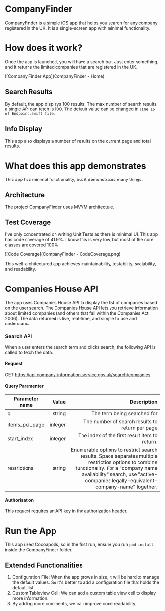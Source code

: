 # CompanyFinder
CompanyFinder is a simple iOS app that helps you search for any company registered in the UK. It is a single-screen app with minimal functionality.

# How does it work?
Once the app is launched, you will have a search bar. Just enter something, and it returns the limited companies that are registered in the UK.

![Company Finder App](CompanyFinder - Home)

## Search Results
By default, the app displays 100 results. The max number of search results a single API can fetch is 100. The default value can be changed in `line 16 of Endpoint.swift file.`

## Info Display
This app also displays a number of results on the current page and total results.

# What does this app demonstrates
This app has minimal functionality, but it demonstrates many things.

## Architecture
The project CompanyFinder uses MVVM architecture. 

## Test Coverage
I've only concentrated on writing Unit Tests as there is minimal UI. This app has code coverage of 41.9%. I know this is very low, but most of the core classes are covered 100%

![Code Coverage](CompanyFinder - CodeCoverage.png)

This well-architectured app achieves maintainability, testability, scalability, and readability.

# Companies House API
The app uses Companies House API to display the list of companies based on the user search. The Companies House API lets you retrieve information about limited companies (and others that fall within the Companies Act 2006). The data returned is live, real-time, and simple to use and understand.

### Search API
When a user enters the search term and clicks search, the following API is called to fetch the data.

#### Request
GET https://api.company-information.service.gov.uk/search/companies

#### Query Paramenter

| Parameter name        | Value           | Description  |
| --------------------- |----------------:| ------------:|
|q                      |string           |The term being searched for|
|items_per_page         |integer          |The number of search results to return per page|
|start_index                    |integer           |The index of the first result item to return.|
|restrictions	|string	|Enumerable options to restrict search results. Space separates multiple restriction options to combine functionality. For a "company name availability" search, use "active-companies legally-equivalent-company-name" together.

#### Authorisation
This request requires an API key in the authorization header.

# Run the App
This app used Cocoapods, so in the first run, ensure you run `pod install` inside the CompanyFinder folder.

## Extended Functionalities

1. Configuration File: When the app grows in size, it will be hard to manage the default values. So it's better to add a configuration file that holds the default list. 
2. Custom Tableview Cell: We can add a custom table view cell to display more information.
3. By adding more comments, we can improve code readability.
